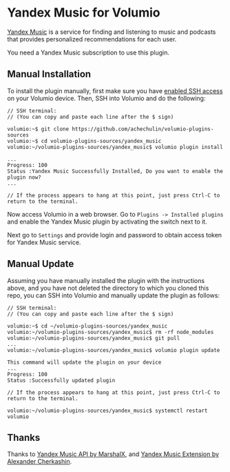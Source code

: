 # Yandex Music for Volumio

[Yandex Music](https://music.yandex.ru/) is a service for finding and listening 
to music and podcasts that provides personalized recommendations for each user.

You need a Yandex Music subscription to use this plugin.

## Manual Installation

To install the plugin manually, first make sure you have 
[enabled SSH access](https://developers.volumio.com/SSH%20Connection) 
on your Volumio device. Then, SSH into Volumio and do the following:

```
// SSH terminal:
// (You can copy and paste each line after the $ sign)

volumio:~$ git clone https://github.com/achechulin/volumio-plugins-sources
volumio:~$ cd volumio-plugins-sources/yandex_music
volumio:~/volumio-plugins-sources/yandex_music$ volumio plugin install

...
Progress: 100
Status :Yandex Music Successfully Installed, Do you want to enable the plugin now?
...

// If the process appears to hang at this point, just press Ctrl-C to return to the terminal.
```

Now access Volumio in a web browser. Go to ``Plugins -> Installed plugins`` and enable the 
Yandex Music plugin by activating the switch next to it.

Next go to ``Settings`` and provide login and password to obtain access token
for Yandex Music service.

## Manual Update

Assuming you have manually installed the plugin with the instructions above, 
and you have not deleted the directory to which you cloned this repo, 
you can SSH into Volumio and manually update the plugin as follows:

```
// SSH terminal:
// (You can copy and paste each line after the $ sign)

volumio:~$ cd ~/volumio-plugins-sources/yandex_music
volumio:~/volumio-plugins-sources/yandex_music$ rm -rf node_modules
volumio:~/volumio-plugins-sources/yandex_music$ git pull
...
volumio:~/volumio-plugins-sources/yandex_music$ volumio plugin update

This command will update the plugin on your device
...
Progress: 100
Status :Successfully updated plugin

// If the process appears to hang at this point, just press Ctrl-C to return to the terminal.

volumio:~/volumio-plugins-sources/yandex_music$ systemctl restart volumio
```

## Thanks

Thanks to [Yandex Music API by MarshalX](https://github.com/MarshalX/yandex-music-api),
and [Yandex Music Extension by Alexander Cherkashin](https://github.com/acherkashin/yandex-music-extension).
